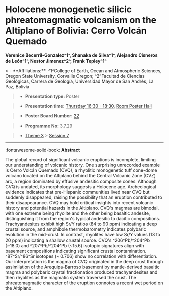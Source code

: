 # Holocene monogenetic silicic phreatomagmatic volcanism on the Altiplano of Bolivia: Cerro Volcán Quemado

**Verenice Becerril-Gonzalez^1^, Shanaka de Silva^1^, Alejandro Cisneros de León^1^, Nestor Jimenez^2^, Frank Tepley^1^**

<!-- more -->> - **Affiliations:**  ^1^College of Earth, Ocean and Atmospheric Sciences, Oregon State University, Corvallis Oregon; ^2^Facultad de Ciencias Geológicas, Carrera de Geología, Universidad Mayor de San Andrés, La Paz, Bolivia

> - **Presentation type:** Poster

> - **Presentation time:** [Thursday 16:30 - 18:30](../sessions_comparison.md#__tabbed_3_6), [Room Poster Hall](../maps_venue.md#__tabbed_1_1)

> - **Poster Board Number:** [22](../map_poster_boards.md#thursday)

> - **Programme No:** 3.7.29

> - [Theme 3](../theme3.md) > [Session 7](../sessions/session-3-7.md)

--- 

:fontawesome-solid-book: **Abstract**

The global record of significant volcanic eruptions is incomplete, limiting our understanding of volcanic history. One surprising unrecorded example is Cerro Volcán Quemado (CVQ), a rhyolitic monogenetic tuff cone-dome volcano located on the Altiplano behind the Central Volcanic Zone (CVZ) arc, a region dominated by effusive andesitic composite cones. Although CVQ is undated, its morphology suggests a Holocene age. Archeological evidence indicates that pre-Hispanic communities lived near CVQ but suddenly disappeared, raising the possibility that an eruption contributed to their disappearance. CVQ may hold critical insights into recent volcanic history and potential hazards in the Altiplano. CVQ's magmas are bimodal, with one extreme being rhyolite and the other being basaltic andesite, distinguishing it from the region's typical andesitic to dacitic compositions. Trachyandesites exhibit high Sr/Y ratios (84 to 90 ppm) indicating a deep crustal source, and amphibole thermobarometry indicates polybaric evolution in the mid-crust. In contrast, rhyolites have low Sr/Y values (13 to 20 ppm) indicating a shallow crustal source. CVQ's ^206^Pb/^204^Pb (~18.0) and ^207^Pb/^204^Pb (~15.6) isotopic signatures align with basement compositions indicating significant crustal contamination. ^87^Sr/^86^Sr isotopes (~ 0.706) show no correlation with differentiation. Our interpretation is the magma of CVQ originated in the deep crust through assimilation of the Arequipa-Barroso basement by mantle-derived basaltic magma and polybaric crystal fractionation produced trachyandesites and then rhyolites as the magmatic system traversed the crust. The phreatomagmatic character of the eruption connotes a recent wet period on the Altiplano.

